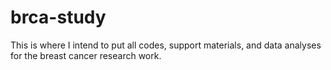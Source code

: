 # brca-study
This is where I intend to put all codes, support materials, and data analyses for the breast cancer research work.
